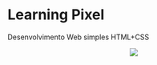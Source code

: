 # Learning Pixel
Desenvolvimento Web simples HTML+CSS <br>
<div align="center"><img src="https://user-images.githubusercontent.com/61321236/153028900-87c278d8-af03-4f21-aee0-56721f30f7a3.png">

